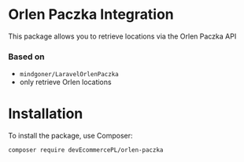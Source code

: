 # Orlen Paczka Integration
This package allows you to retrieve locations via the Orlen Paczka API

### Based on
- `mindgoner/LaravelOrlenPaczka`
- only retrieve Orlen locations



# Installation

To install the package, use Composer:

```bash
composer require devEcommercePL/orlen-paczka
```
